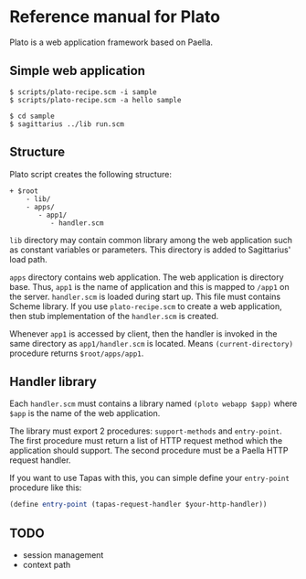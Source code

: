 Reference manual for Plato
==========================

Plato is a web application framework based on Paella.

Simple web application
----------------------

```shell
$ scripts/plato-recipe.scm -i sample
$ scripts/plato-recipe.scm -a hello sample

$ cd sample
$ sagittarius ../lib run.scm
```

Structure
---------

Plato script creates the following structure:

```
+ $root
    - lib/
    - apps/
       - app1/
          - handler.scm
```

`lib` directory may contain common library among the web application such
as constant variables or parameters. This directory is added to Sagittarius'
load path.

`apps` directory contains web application. The web application is directory
base. Thus, `app1` is the name of application and this is mapped to `/app1`
on the server. `handler.scm` is loaded during start up. This file must
contains Scheme library. If you use `plato-recipe.scm` to create a web
application, then stub implementation of the `handler.scm` is created.

Whenever `app1` is accessed by client, then the handler is invoked in the
same directory as `app1/handler.scm` is located. Means `(current-directory)`
procedure returns `$root/apps/app1`.

Handler library
---------------

Each `handler.scm` must contains a library named `(ploto webapp $app)` where
`$app` is the name of the web application.

The library must export 2 procedures: `support-methods` and `entry-point`.
The first procedure must return a list of HTTP request method which the
application should support. The second procedure must be a Paella HTTP
request handler.

If you want to use Tapas with this, you can simple define your `entry-point`
procedure like this:

```scheme
(define entry-point (tapas-request-handler $your-http-handler))
```


TODO
----

- session management
- context path



